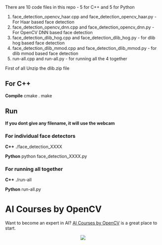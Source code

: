 There are 10 code files in this repo - 5 for C++ and 5 for Python

1. face_detection_opencv_haar.cpp and face_detection_opencv_haar.py - For Haar
   based face detection
2. face_detection_opencv_dnn.cpp and face_detection_opencv_dnn.py - For OpenCV
   DNN based face detection
3. face_detection_dlib_hog.cpp and face_detection_dlib_hog.py - for dlib hog
   based face detection
4. face_detection_dlib_mmod.cpp and face_detection_dlib_mmod.py - for dlib mmod
   based face detection
5. run-all.cpp and run-all.py - for running all the 4 together

First of all Unzip the dlib.zip file

## For C++

**Compile** cmake . make

## Run

**If you dont give any filename, it will use the webcam**

### For individual face detectors

**C++** ./face_detection_XXXX <filename>

**Python** python face_detection_XXXX.py <filename>

### For running all together

**C++** ./run-all <filename>

**Python** run-all.py <filename>

# AI Courses by OpenCV

Want to become an expert in AI?
[AI Courses by OpenCV](https://opencv.org/courses/) is a great place to start.

<a href="https://opencv.org/courses/">
<p align="center">
<img src="https://www.learnopencv.com/wp-content/uploads/2020/04/AI-Courses-By-OpenCV-Github.png">
</p>
</a>
